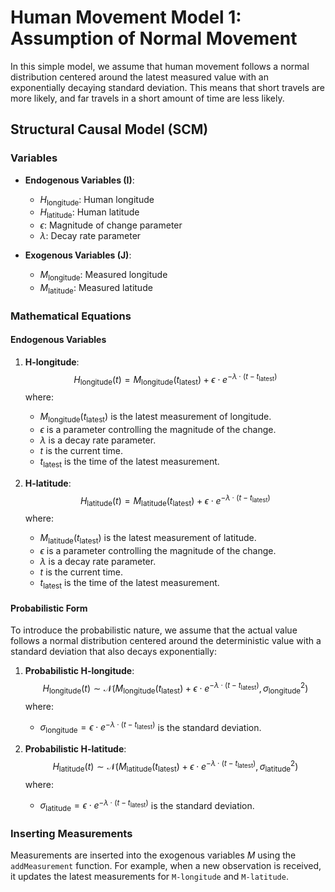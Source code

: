 # Human Movement Model 1: Assumption of Normal Movement

In this simple model, we assume that human movement follows a normal distribution centered around the latest measured value with an exponentially decaying standard deviation. This means that short travels are more likely, and far travels in a short amount of time are less likely.

## Structural Causal Model (SCM)

### Variables

- **Endogenous Variables (I)**:
  - $H_{\text{longitude}}$: Human longitude
  - $H_{\text{latitude}}$: Human latitude
  - $\epsilon$: Magnitude of change parameter
  - $\lambda$: Decay rate parameter

- **Exogenous Variables (J)**:
  - $M_{\text{longitude}}$: Measured longitude
  - $M_{\text{latitude}}$: Measured latitude

### Mathematical Equations

#### Endogenous Variables

1. **H-longitude**:
   $$
   H_{\text{longitude}}(t) = M_{\text{longitude}}(t_{\text{latest}}) + \epsilon \cdot e^{-\lambda \cdot (t - t_{\text{latest}})}
   $$
   where:
   - $M_{\text{longitude}}(t_{\text{latest}})$ is the latest measurement of longitude.
   - $\epsilon$ is a parameter controlling the magnitude of the change.
   - $\lambda$ is a decay rate parameter.
   - $t$ is the current time.
   - $t_{\text{latest}}$ is the time of the latest measurement.

2. **H-latitude**:
   $$
   H_{\text{latitude}}(t) = M_{\text{latitude}}(t_{\text{latest}}) + \epsilon \cdot e^{-\lambda \cdot (t - t_{\text{latest}})}
   $$
   where:
   - $M_{\text{latitude}}(t_{\text{latest}})$ is the latest measurement of latitude.
   - $\epsilon$ is a parameter controlling the magnitude of the change.
   - $\lambda$ is a decay rate parameter.
   - $t$ is the current time.
   - $t_{\text{latest}}$ is the time of the latest measurement.

#### Probabilistic Form

To introduce the probabilistic nature, we assume that the actual value follows a normal distribution centered around the deterministic value with a standard deviation that also decays exponentially:

1. **Probabilistic H-longitude**:
   $$
   H_{\text{longitude}}(t) \sim \mathcal{N}\left(M_{\text{longitude}}(t_{\text{latest}}) + \epsilon \cdot e^{-\lambda \cdot (t - t_{\text{latest}})}, \sigma_{\text{longitude}}^2\right)
   $$
   where:
   - $\sigma_{\text{longitude}} = \epsilon \cdot e^{-\lambda \cdot (t - t_{\text{latest}})}$ is the standard deviation.

2. **Probabilistic H-latitude**:
   $$
   H_{\text{latitude}}(t) \sim \mathcal{N}\left(M_{\text{latitude}}(t_{\text{latest}}) + \epsilon \cdot e^{-\lambda \cdot (t - t_{\text{latest}})}, \sigma_{\text{latitude}}^2\right)
   $$
   where:
   - $\sigma_{\text{latitude}} = \epsilon \cdot e^{-\lambda \cdot (t - t_{\text{latest}})}$ is the standard deviation.

### Inserting Measurements

Measurements are inserted into the exogenous variables $M$ using the `addMeasurement` function. For example, when a new observation is received, it updates the latest measurements for `M-longitude` and `M-latitude`.
